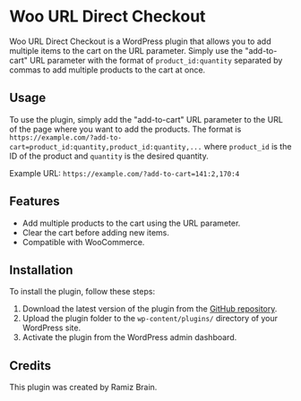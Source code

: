 # Woo URL Direct Checkout

Woo URL Direct Checkout is a WordPress plugin that allows you to add multiple items to the cart on the URL parameter. Simply use the "add-to-cart" URL parameter with the format of `product_id:quantity` separated by commas to add multiple products to the cart at once.

## Usage

To use the plugin, simply add the "add-to-cart" URL parameter to the URL of the page where you want to add the products. The format is `https://example.com/?add-to-cart=product_id:quantity,product_id:quantity,...` where `product_id` is the ID of the product and `quantity` is the desired quantity.

Example URL: `https://example.com/?add-to-cart=141:2,170:4`

## Features

- Add multiple products to the cart using the URL parameter.
- Clear the cart before adding new items.
- Compatible with WooCommerce.

## Installation

To install the plugin, follow these steps:

1. Download the latest version of the plugin from the [GitHub repository](https://github.com/username/repo-name).
2. Upload the plugin folder to the `wp-content/plugins/` directory of your WordPress site.
3. Activate the plugin from the WordPress admin dashboard.

## Credits

This plugin was created by Ramiz Brain.
